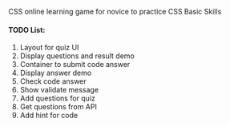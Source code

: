 CSS online learning game for novice to practice CSS Basic Skills


#### TODO List:
1. Layout for quiz UI
2. Display questions and result demo
3. Container to submit code answer
4. Display answer demo
5. Check code answer
6. Show validate message
7. Add questions for quiz
8. Get questions from API
9. Add hint for code    
